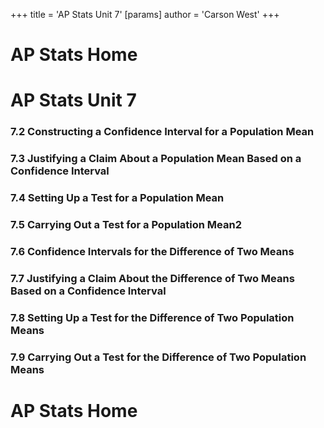 +++
 title = 'AP Stats Unit 7'
[params]
	author = 'Carson West'
+++
# AP Stats Home

# AP Stats Unit 7
### 7.2 Constructing a Confidence Interval for a Population Mean
### 7.3 Justifying a Claim About a Population Mean Based on a Confidence Interval
### 7.4 Setting Up a Test for a Population Mean
### 7.5 Carrying Out a Test for a Population Mean2
### 7.6 Confidence Intervals for the Difference of Two Means
### 7.7 Justifying a Claim About the Difference of Two Means Based on a Confidence Interval
### 7.8 Setting Up a Test for the Difference of Two Population Means
### 7.9 Carrying Out a Test for the Difference of Two Population Means

# AP Stats Home